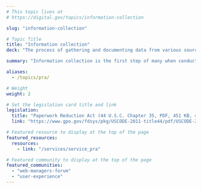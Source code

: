 ```yaml
---
# This topic lives at
# https://digital.gov/topics/information-collection

slug: "information-collection"

# Topic Title
title: "Information collection"
deck: "The process of gathering and documenting data from various sources to fulfill a specific purpose"

summary: "Information collection is the first step of many when conducting research and it can involve various methods and technologies. It’s also the process by which federal agencies gather or ask for information about the people who use their services. Collections may require the use of complex forms or sensitive questions, including personally identifiable information. Make sure you follow best practices when collecting information to protect the identity of your users, and to respect their time."

aliases:
  - /topics/pra/

# Weight
weight: 2

# Set the legislation card title and link
legislation:
  title: "Paperwork Reduction Act (44 U.S.C. Chapter 35, PDF, 451 KB, 47 Pages)"
  link: "https://www.gpo.gov/fdsys/pkg/USCODE-2011-title44/pdf/USCODE-2011-title44-chap35.pdf"

# Featured resource to display at the top of the page
featured_resources:
  resources:
    - link: "/services/service_pra"

# Featured community to display at the top of the page
featured_communities:
  - "web-managers-forum"
  - "user-experience"
---
```


